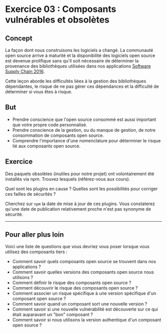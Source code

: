 # Exercice 03 : Composants vulnérables et obsolètes

## Concept

La façon dont nous construisons les logiciels a changé. La communauté open source arrive à maturité et la disponibilité des logiciels open source est devenue prolifique sans qu'il soit nécessaire de déterminer la provenance des bibliothèques utilisées dans nos applications [Software Supply Chain 2016](https://www.sonatype.com/hubfs/SSC/Software_Supply_Chain_Inforgraphic.pdf?t=1485298506170).

Cette leçon aborde les difficultés liées à la gestion des bibliothèques dépendantes, le risque de ne pas gérer ces dépendances et la difficulté de déterminer si vous êtes à risque.

## But

* Prendre conscience que l'open source consommé est aussi important que votre propre code personnalisé.
* Prendre conscience de la gestion, ou du manque de gestion, de notre consommation de composants open source.
* Comprendre l'importance d'une nomenclature pour déterminer le risque lié aux composants open source.

## Exercice

Des paquets obsolètes (inutiles pour notre projet) ont volontairement été installés via npm. Trouvez lesquels (référez-vous aux cours).

Quel sont les plugins en cause ? Quelles sont les possibilités pour corriger ces failles de sécurités ?

Cherchez sur `npm` la date de mise à jour de ces plugins. Vous constaterez qu'une date de publication relativement proche n'est pas synonyme de sécurité.

---

## Pour aller plus loin

Voici une liste de questions que vous devriez vous poser lorsque vous utilisez des composants tiers :

* Comment savoir quels composants open source se trouvent dans nos applications ?
* Comment savoir quelles versions des composants open source nous utilisons ?
* Comment définir le risque des composants open source ?
* Comment découvrir le risque des composants open source ?
* Comment associer un risque spécifique à une version spécifique d'un composant open source ?
* Comment savoir quand un composant sort une nouvelle version ?
* Comment savoir si une nouvelle vulnérabilité est découverte sur ce qui était auparavant un "bon" composant ?
* Comment savoir si nous utilisons la version authentique d'un composant open source ?
